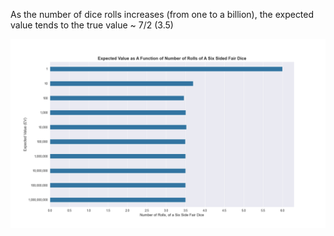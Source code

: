 As the number of dice rolls increases (from one to a billion), the expected value tends to the true value ~ 7/2 (3.5)

![image alt](https://github.com/adeadcatbounce/EV-of-6-Sided-Fair-Dice/blob/de3a9c15e77b0a6b2d6c91128908e84890ed9bee/Output%20Plot.png)

